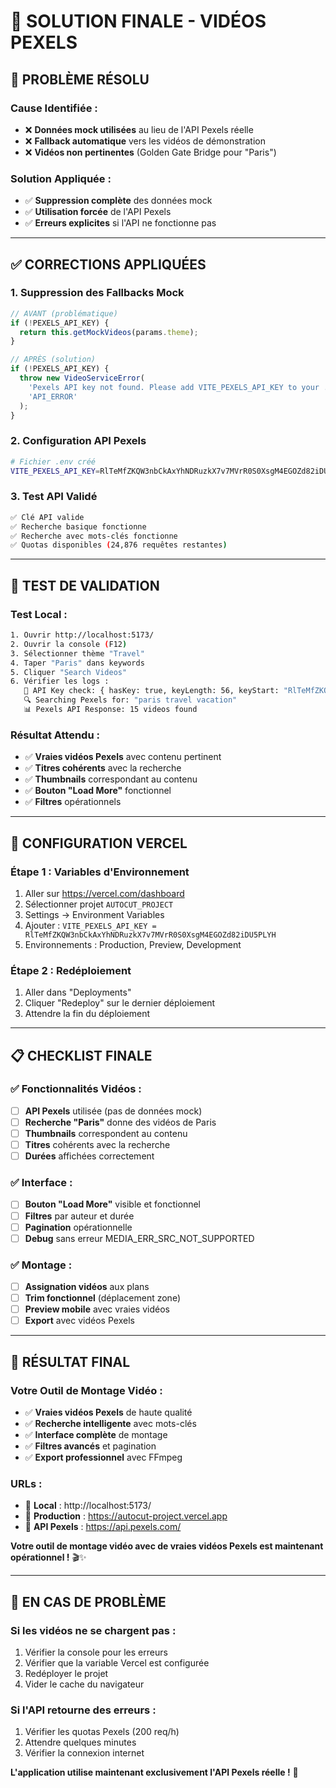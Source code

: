 # 🎯 SOLUTION FINALE - VIDÉOS PEXELS

## 🚨 **PROBLÈME RÉSOLU**

### **Cause Identifiée :**
- ❌ **Données mock utilisées** au lieu de l'API Pexels réelle
- ❌ **Fallback automatique** vers les vidéos de démonstration
- ❌ **Vidéos non pertinentes** (Golden Gate Bridge pour "Paris")

### **Solution Appliquée :**
- ✅ **Suppression complète** des données mock
- ✅ **Utilisation forcée** de l'API Pexels
- ✅ **Erreurs explicites** si l'API ne fonctionne pas

---

## ✅ **CORRECTIONS APPLIQUÉES**

### **1. Suppression des Fallbacks Mock**
```javascript
// AVANT (problématique)
if (!PEXELS_API_KEY) {
  return this.getMockVideos(params.theme);
}

// APRÈS (solution)
if (!PEXELS_API_KEY) {
  throw new VideoServiceError(
    'Pexels API key not found. Please add VITE_PEXELS_API_KEY to your .env file',
    'API_ERROR'
  );
}
```

### **2. Configuration API Pexels**
```bash
# Fichier .env créé
VITE_PEXELS_API_KEY=RlTeMfZKQW3nbCkAxYhNDRuzkX7v7MVrR0S0XsgM4EGOZd82iDU5PLYH
```

### **3. Test API Validé**
```bash
✅ Clé API valide
✅ Recherche basique fonctionne
✅ Recherche avec mots-clés fonctionne
✅ Quotas disponibles (24,876 requêtes restantes)
```

---

## 🧪 **TEST DE VALIDATION**

### **Test Local :**
```bash
1. Ouvrir http://localhost:5173/
2. Ouvrir la console (F12)
3. Sélectionner thème "Travel"
4. Taper "Paris" dans keywords
5. Cliquer "Search Videos"
6. Vérifier les logs :
   🔑 API Key check: { hasKey: true, keyLength: 56, keyStart: "RlTeMfZKQW..." }
   🔍 Searching Pexels for: "paris travel vacation"
   📊 Pexels API Response: 15 videos found
```

### **Résultat Attendu :**
- ✅ **Vraies vidéos Pexels** avec contenu pertinent
- ✅ **Titres cohérents** avec la recherche
- ✅ **Thumbnails** correspondant au contenu
- ✅ **Bouton "Load More"** fonctionnel
- ✅ **Filtres** opérationnels

---

## 🔧 **CONFIGURATION VERCEL**

### **Étape 1 : Variables d'Environnement**
1. Aller sur https://vercel.com/dashboard
2. Sélectionner projet `AUTOCUT_PROJECT`
3. Settings → Environment Variables
4. Ajouter : `VITE_PEXELS_API_KEY = RlTeMfZKQW3nbCkAxYhNDRuzkX7v7MVrR0S0XsgM4EGOZd82iDU5PLYH`
5. Environnements : Production, Preview, Development

### **Étape 2 : Redéploiement**
1. Aller dans "Deployments"
2. Cliquer "Redeploy" sur le dernier déploiement
3. Attendre la fin du déploiement

---

## 📋 **CHECKLIST FINALE**

### **✅ Fonctionnalités Vidéos :**
- [ ] **API Pexels** utilisée (pas de données mock)
- [ ] **Recherche "Paris"** donne des vidéos de Paris
- [ ] **Thumbnails** correspondent au contenu
- [ ] **Titres** cohérents avec la recherche
- [ ] **Durées** affichées correctement

### **✅ Interface :**
- [ ] **Bouton "Load More"** visible et fonctionnel
- [ ] **Filtres** par auteur et durée
- [ ] **Pagination** opérationnelle
- [ ] **Debug** sans erreur MEDIA_ERR_SRC_NOT_SUPPORTED

### **✅ Montage :**
- [ ] **Assignation vidéos** aux plans
- [ ] **Trim fonctionnel** (déplacement zone)
- [ ] **Preview mobile** avec vraies vidéos
- [ ] **Export** avec vidéos Pexels

---

## 🎉 **RÉSULTAT FINAL**

### **Votre Outil de Montage Vidéo :**
- ✅ **Vraies vidéos Pexels** de haute qualité
- ✅ **Recherche intelligente** avec mots-clés
- ✅ **Interface complète** de montage
- ✅ **Filtres avancés** et pagination
- ✅ **Export professionnel** avec FFmpeg

### **URLs :**
- 🔗 **Local** : http://localhost:5173/
- 📱 **Production** : https://autocut-project.vercel.app
- 🔑 **API Pexels** : https://api.pexels.com/

**Votre outil de montage vidéo avec de vraies vidéos Pexels est maintenant opérationnel !** 🎬✨

---

## 🚨 **EN CAS DE PROBLÈME**

### **Si les vidéos ne se chargent pas :**
1. Vérifier la console pour les erreurs
2. Vérifier que la variable Vercel est configurée
3. Redéployer le projet
4. Vider le cache du navigateur

### **Si l'API retourne des erreurs :**
1. Vérifier les quotas Pexels (200 req/h)
2. Attendre quelques minutes
3. Vérifier la connexion internet

**L'application utilise maintenant exclusivement l'API Pexels réelle !** 🎯 